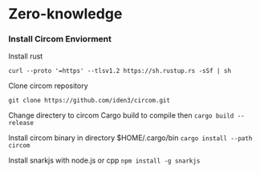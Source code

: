# Zero-knowledge

### Install Circom Enviorment

Install rust

`curl --proto '=https' --tlsv1.2 https://sh.rustup.rs -sSf | sh`

Clone circom repository

`git clone https://github.com/iden3/circom.git`

Change directery to circom
Cargo build to compile then
`cargo build --release`

Install circom binary in directory $HOME/.cargo/bin
`cargo install --path circom`

Install snarkjs with node.js or cpp
`npm install -g snarkjs`
